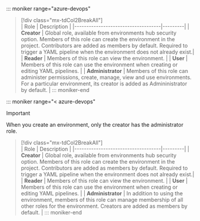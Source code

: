 
::: moniker range="azure-devops"
> [!div class="mx-tdCol2BreakAll"]  
> | Role | Description |
> |------------------------------------|---------|
> | **Creator** | Global role, available from environments hub security option. Members of this role can create the environment in the project. Contributors are added as members by default. Required to trigger a YAML pipeline when the environment does not already exist.|
> | **Reader** | Members of this role can view the environment. |
> | **User** | Members of this role can use the environment when creating or editing YAML pipelines. |
> | **Administrator** | Members of this role can administer permissions, create, manage, view and use environments. For a particular environment, its creator is added as Admininistrator by default. |
::: moniker-end

::: moniker range="< azure-devops"
> [!IMPORTANT]
> When you create an environment, only the creator has the administrator role. 

> [!div class="mx-tdCol2BreakAll"]  
> | Role | Description |
> |------------------------------------|---------|
> | **Creator** | Global role, available from environments hub security option. Members of this role can create the environment in the project. Contributors are added as members by default. Required to trigger a YAML pipeline when the environment does not already exist.|
> | **Reader** | Members of this role can view the environment. |
> | **User** | Members of this role can use the environment when creating or editing YAML pipelines. |
> | **Administrator** | In addition to using the environment, members of this role can manage membership of all other roles for the environment. Creators are added as members by default. |
> ::: moniker-end
